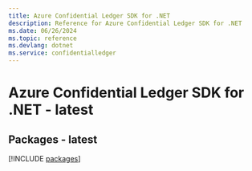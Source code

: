 ```yaml
---
title: Azure Confidential Ledger SDK for .NET
description: Reference for Azure Confidential Ledger SDK for .NET
ms.date: 06/26/2024
ms.topic: reference
ms.devlang: dotnet
ms.service: confidentialledger
---
```

# Azure Confidential Ledger SDK for .NET - latest
## Packages - latest
[!INCLUDE [packages](confidential-ledger-index.md)]